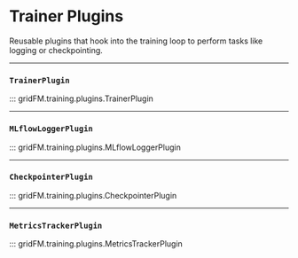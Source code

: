 # Trainer Plugins

Reusable plugins that hook into the training loop to perform tasks like logging or checkpointing.

---

### `TrainerPlugin`

::: gridFM.training.plugins.TrainerPlugin

---

### `MLflowLoggerPlugin`

::: gridFM.training.plugins.MLflowLoggerPlugin

--- 

### `CheckpointerPlugin`

::: gridFM.training.plugins.CheckpointerPlugin

---

### `MetricsTrackerPlugin`

::: gridFM.training.plugins.MetricsTrackerPlugin
